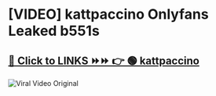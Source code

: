
 # [VIDEO] kattpaccino Onlyfans Leaked b551s

## <h2><a href="https://clipsfans.com/kattpaccino&ref=git">🔗 Click to LINKS ⏩⏩ 👉 🟢 kattpaccino </a></h2>

<a href="https://clipsfans.com/kattpaccino&ref=git" rel="nofollow" data-target="animated-image.originalLink"><img src="https://i.ibb.co.com/xMMVF88/686577567.gif" alt="Viral Video Original" style="max-width: 100%; display: inline-block;" data-target="animated-image.originalImage"></a>

